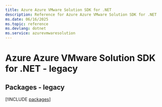 ```yaml
---
title: Azure Azure VMware Solution SDK for .NET
description: Reference for Azure Azure VMware Solution SDK for .NET
ms.date: 06/16/2025
ms.topic: reference
ms.devlang: dotnet
ms.service: azurevmwaresolution
---
```

# Azure Azure VMware Solution SDK for .NET - legacy
## Packages - legacy
[!INCLUDE [packages](azure-vmware-solution-index.md)]